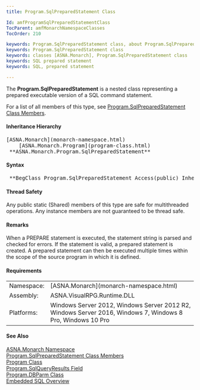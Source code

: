 ```yaml
---
title: Program.SqlPreparedStatement Class

Id: amfProgramSqlPreparedStatementClass
TocParent: amfMonarchNamespaceClasses
TocOrder: 210

keywords: Program.SqlPreparedStatement class, about Program.SqlPreparedStatement class
keywords: Program.SqlPreparedStatement class
keywords: classes [ASNA.Monarch], Program.SqlPreparedStatement class
keywords: SQL prepared statement
keywords: SQL, prepared statement

---
```


The **Program.SqlPreparedStatement** is a nested class representing a prepared executable version of a SQL command statement.

For a list of all members of this type, see [ Program.SqlPreparedStatement Class Members](program-sql-prepared-statement-class-members.html).

#### Inheritance Hierarchy
<pre>[ASNA.Monarch](monarch-namespace.html)
    [ASNA.Monarch.Program](program-class.html)
 **ASNA.Monarch.Program.SqlPreparedStatement**       </pre>

#### Syntax
<pre class="syntax"> **BegClass Program.SqlPreparedStatement Access(public) Inherits (ASNA.Monarch.Program)**       </pre>

#### Thread Safety
Any public static (Shared) members of this type are safe for multithreaded operations. Any instance members are not guaranteed to be thread safe.

#### Remarks
When a PREPARE statement is executed, the statement string is parsed and checked for errors. If the statement is valid, a prepared statement is created. A prepared statement can then be executed multiple times within the scope of the source program in which it is defined.

#### Requirements
<table class="dttable" cellspacing="0" cellpadding="4" width="60%">
           <colgroup>
            <col width="15%" style="font-weight:bold" />
            <col width="85%" />
          </colgroup>
          <tr>
            <td>Namespace:</td>
            <td>[ASNA.Monarch](monarch-namespace.html)</td>
          </tr>
          <tr>
            <td>Assembly:</td>
            <td>ASNA.VisualRPG.Runtime.DLL</td>
          </tr>
         <tr>
            <td>Platforms:</td>
            <td> Windows Server 2012, Windows Server 2012 R2, Windows Server 2016, Windows 7, Windows 8 Pro, Windows 10 Pro</td>
         </tr>
</table>

<!-- end -->

#### See Also
[ASNA.Monarch Namespace](monarch-namespace.html) <br /> [ Program.SqlPreparedStatement Class Members](program-sql-prepared-statement-class-members.html) <br /> [Program Class](program-class.html) <br /> [ Program.SqlQueryResults Field](program-class-sql-query-results-field.html) <br /> [ Program.DBParm Class](program-db-parm-class.html) <br /> [ Embedded SQL Overview](amfconSQLStatementExamples.html) 
